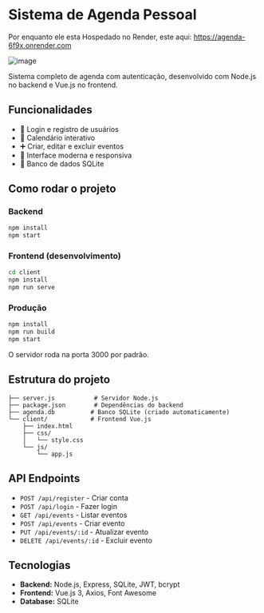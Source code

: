 # Sistema de Agenda Pessoal

Por enquanto ele esta Hospedado no Render, este aqui: 
https://agenda-6f9x.onrender.com


![image](https://github.com/user-attachments/assets/9dcdbac9-0fa7-4cf3-94b2-b98dc0755810)


Sistema completo de agenda com autenticação, desenvolvido com Node.js no backend e Vue.js no frontend.

## Funcionalidades

- 🔐 Login e registro de usuários
- 📅 Calendário interativo
- ➕ Criar, editar e excluir eventos
- 🎨 Interface moderna e responsiva
- 💾 Banco de dados SQLite

## Como rodar o projeto

### Backend
```bash
npm install
npm start
```

### Frontend (desenvolvimento)
```bash
cd client
npm install
npm run serve
```

### Produção
```bash
npm install
npm run build
npm start
```

O servidor roda na porta 3000 por padrão.

## Estrutura do projeto

```
├── server.js           # Servidor Node.js
├── package.json        # Dependências do backend
├── agenda.db          # Banco SQLite (criado automaticamente)
└── client/            # Frontend Vue.js
    ├── index.html
    ├── css/
    │   └── style.css
    └── js/
        └── app.js
```

## API Endpoints

- `POST /api/register` - Criar conta
- `POST /api/login` - Fazer login
- `GET /api/events` - Listar eventos
- `POST /api/events` - Criar evento
- `PUT /api/events/:id` - Atualizar evento
- `DELETE /api/events/:id` - Excluir evento

## Tecnologias

- **Backend:** Node.js, Express, SQLite, JWT, bcrypt
- **Frontend:** Vue.js 3, Axios, Font Awesome
- **Database:** SQLite
